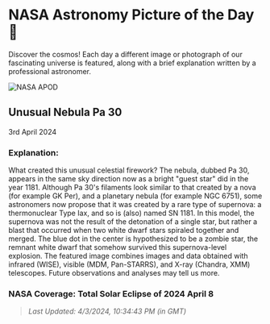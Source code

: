 
  # NASA Astronomy Picture of the Day 🌌

  Discover the cosmos! Each day a different image or photograph of our fascinating universe is featured, along with a brief explanation written by a professional astronomer.

![NASA APOD](https://apod.nasa.gov/apod/image/2404/Pa30_NASA_4350.jpg)

## Unusual Nebula Pa 30

3rd April 2024

### Explanation: 

What created this unusual celestial firework? The nebula, dubbed Pa 30, appears in the same sky direction now as a bright "guest star" did in the year 1181. Although Pa 30's filaments look similar to that created by a nova (for example GK Per), and a planetary nebula (for example NGC 6751), some astronomers now propose that it was created by a rare type of supernova: a thermonuclear Type Iax, and so is (also) named SN 1181.  In this model, the supernova was not the result of the detonation of a single star, but rather a blast that occurred when two white dwarf stars spiraled together and merged.  The blue dot in the center is hypothesized to be a zombie star, the remnant white dwarf that somehow survived this supernova-level explosion.  The featured image combines images and data obtained with infrared (WISE), visible  (MDM, Pan-STARRS), and X-ray (Chandra, XMM) telescopes.  Future observations and analyses may tell us more.   
### NASA Coverage: Total Solar Eclipse of 2024 April 8

> _Last Updated: 4/3/2024, 10:34:43 PM (in GMT)_
